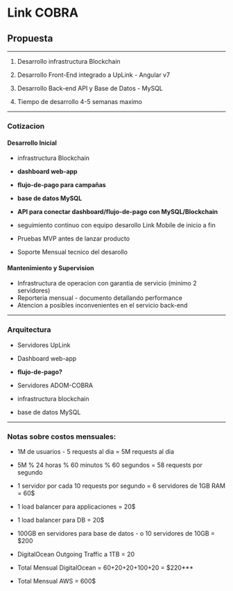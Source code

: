 # Link COBRA

## Propuesta

---

1. Desarrollo infrastructura Blockchain
2. Desarrollo Front-End integrado a UpLink - Angular v7
3. Desarrollo Back-end API y Base de Datos - MySQL

4. Tiempo de desarrollo 4-5 semanas maximo

---

### Cotizacion

#### Desarrollo Inicial

 - infrastructura Blockchain
 - **dashboard web-app**
 - **flujo-de-pago para campañas**
 - **base de datos MySQL**
 - **API para conectar dashboard/flujo-de-pago con MySQL/Blockchain**
 

 - seguimiento continuo con equipo desarollo Link Mobile de inicio a fin
 - Pruebas MVP antes de lanzar producto
 - Soporte Mensual tecnico del desarollo

#### Mantenimiento y Supervision

 - Infrastructura de operacion con garantia de servicio (minimo 2 servidores)
 - Reporteria mensual - documento detallando performance
 - Atencion a posibles inconvenientes en el servicio back-end

---

### Arquitectura

 - Servidores UpLink
  - Dashboard web-app
  - **flujo-de-pago?**


 - Servidores ADOM-COBRA
  - infrastructura blockchain
  - base de datos MySQL

---

### Notas sobre costos mensuales:



 - 1M de usuarios - 5 requests al dia = 5M requests al dia
 - 5M % 24 horas % 60 minutos % 60 segundos = 58 requests por segundo

 

 - 1 servidor por cada 10 requests por segundo = 6 servidores de 1GB RAM = 60$
 - 1 load balancer para applicaciones = 20$
 - 1 load balancer para DB = 20$
 - 100GB en servidores para base de datos - o 10 servidores de 10GB = $200
 - DigitalOcean Outgoing Traffic a 1TB = 20

 
 - Total Mensual DigitalOcean = 60+20+20+100+20 = $220*** 

 
 - Total Mensual AWS = 600$
 

 
